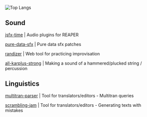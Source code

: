 
![Top Langs](https://github-readme-stats.vercel.app/api/top-langs/?username=grt-pretender&hide_progress=true)

<!--
### Hi there 👋
**grt-pretender/grt-pretender** is a ✨ _special_ ✨ repository because its `README.md` (this file) appears on your GitHub profile.
Here are some ideas to get you started:
- 🔭 I’m currently working on ...
- 🌱 I’m currently learning ...
- 👯 I’m looking to collaborate on ...
- 📫 How to reach me: ...
![CodePen](https://img.shields.io/badge/Codepen-000000?style=for-the-badge&logo=codepen&logoColor=white)
![Python](https://img.shields.io/badge/python-3670A0?style=for-the-badge&logo=python&logoColor=ffdd54
-->

## Sound

[jsfx-time](https://github.com/grt-pretender/jsfx-time/) | Audio plugins for REAPER

[pure-data-sfx](https://github.com/grt-pretender/pure-data-sfx/) | Pure data sfx patches

[randizer](https://github.com/grt-pretender/randizer/) | Web tool for practicing improvisation

[all-karplus-strong](https://github.com/grt-pretender/all-karplus-strong/) | Making a sound of a hammered/plucked string / percussion


## Linguistics

[multitran-parser](https://github.com/grt-pretender/multitran-parser/) | Tool for translators/editors - Multitran queries

[scrambling-jam](https://github.com/grt-pretender/scrambling-jam/) | Tool for translators/editors - Generating texts with mistakes


<!--
## My studies

[dsp-lyons](https://github.com/grt-pretender/dsp-lyons/) | Code for ''Understanding Digital Signal Processing'' by Richard Lyons
[dafx-code](https://github.com/grt-pretender/dafx-code/) | Code for "DAFX: Digital Audio Effects" by Udo Zölzer


[kana-me](https://github.com/grt-pretender/kana-me/) | Tool for memorizing Japanese Hiragana/Katakana
[learn-thai](https://github.com/grt-pretender/learn-thai/) | CLI-tool for memorizing Thai alphabet
[pd-ex](https://github.com/grt-pretender/pd-ex/) | Useful Pure Data Externals
[dafx-projects](https://github.com/grt-pretender/dafx-projects/) | My implementations of concepts from "DAFX: Digital Audio Effects" 
[farnell-designing-sound](https://github.com/grt-pretender/farnell-designing-sound/) | Exercises from Andy Farnell's "Designing sound"
[audio-prog](https://github.com/grt-pretender/audio-prog/) | Exercises from "The Audio Programming Book", Boulanger / Lazzarini

[reading-kernighan-ritchie](https://github.com/grt-pretender/reading-kernighan-ritchie/) | Solutions to exercises
[exercism-ex](https://github.com/grt-pretender/exercism-ex/) | Solutions to Rust, C++ tracks
[reading-sicp](https://github.com/grt-pretender/reading-sicp/) | Solutions to some exercises from "Structure and Interpretation of Computer Programs".
[messier-rust](https://github.com/grt-pretender/messier-rust/) | Exercises from Ric Messier's "Beginning Rust Programming"
[codewars-jam](https://github.com/grt-pretender/codewars-jam/) 
[leetcode-snippets](https://github.com/grt-pretender/leetcode-snippets/)
[advent-of-code](https://github.com/grt-pretender/advent-of-code/) 

## My projects

[vital-presets](https://github.com/grt-pretender/vital-presets/) | Presets for Vital synth
[anki-thai](https://github.com/grt-pretender/anki-thai/) | Scripts for making Anki cards for Thai  
[specky](https://github.com/grt-pretender/specky/) | Time & audio spectrum analyzer for sound design
[randizer](https://github.com/grt-pretender/randizer/) | Web app for practicing improvisation
[turkish-numbers](https://github.com/grt-pretender/turkish-numbers/) | CLI-tool for memorizing Turkish numbers in Rust
[keyword-classifier](https://github.com/grt-pretender/keyword-classifier) | Glossary generator (patent documentation) 
[sport-scraper](https://github.com/grt-pretender/sport-scraper) | Jupyter Notebook for exploring sport TV channel playlist
[genuary-2021](https://github.com/grt-pretender/genuary-2021/) | Entries for generative art challenge
[yeni-fiil](https://github.com/grt-pretender/yeni-fiil/) | Guessing game for memorizing Turkish verb forms
 
[modelland](https://github.com/grt-pretender/modelland/) | A collection of ML models, different cases
[inside-robotics](https://github.com/grt-pretender/inside-robotics) | Different simulations & exercises for Russ Tedrake's MIT courses
[cs50-ai](https://github.com/grt-pretender/cs50-ai/) | Algos/projects for CS50's "Introduction to Artificial Intelligence with Python"
-->





